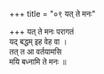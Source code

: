 +++
title = "०९ यत् ते मनः"

+++
यत् ते मनः परागतं  
यद् बद्धम् इह वेह वा ।  
तत् त आ वर्तयामसि  
मयि बध्नामि ते मनः ॥